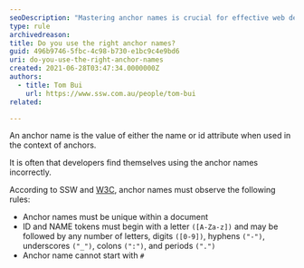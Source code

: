```yaml
---
seoDescription: "Mastering anchor names is crucial for effective web development. Follow W3C guidelines and ensure unique, letter-started, and correctly formatted anchor names to avoid common mistakes."
type: rule
archivedreason:
title: Do you use the right anchor names?
guid: 496b9746-5fbc-4c98-b730-e1bc9c4e9bd6
uri: do-you-use-the-right-anchor-names
created: 2021-06-28T03:47:34.0000000Z
authors:
  - title: Tom Bui
    url: https://www.ssw.com.au/people/tom-bui
related:

---
```


An anchor name is the value of either the name or id attribute when used in the context of anchors. 

It is often that developers find themselves using the anchor names incorrectly.

<!--endintro--> 

According to SSW and [W3C](https://www.w3.org/TR/REC-html40/struct/links.html), anchor names must observe the following rules: 

- Anchor names must be unique within a document
- ID and NAME tokens must begin with a letter ```([A-Za-z])``` and may be followed by any number of letters, digits ```([0-9])```, hyphens ```("-")```, underscores ```("_")```, colons ```(":")```, and periods ```(".")```
- Anchor name cannot start with ```#```
